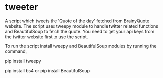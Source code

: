 # tweeter
A script which tweets the 'Quote of the day' fetched from BrainyQuote website.
The script uses tweepy module to handle twitter related functions and BeautifulSoup to fetch the quote.
You need to get your api keys from the twitter website first to use the script.

To run the script install tweepy and BeautifulSoup modules by running the command,

pip install tweepy

pip install bs4 or pip install BeautifulSoup
